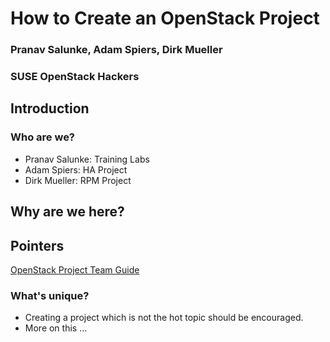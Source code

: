 <!-- .slide: data-state="cover" id="cover-page" -->
<div class="title">
    <h1>How to Create an OpenStack Project</h1>
</div>

<div class="presenter">
    <h3 class="name">Pranav Salunke, Adam Spiers, Dirk Mueller</h3>
    <h3 class="job-title">SUSE OpenStack Hackers</h3>
</div>


<!-- .slide: data-state="normal" id="agenda" -->
## Introduction

### Who are we?

* Pranav Salunke: Training Labs
* Adam Spiers: HA Project
* Dirk Mueller: RPM Project


<!-- .slide: data-state="normal" id="agenda" -->
## Why are we here?


<!-- .slide: data-state="normal" id="agenda" -->
## Pointers

[OpenStack Project Team Guide](http://docs.openstack.org/project-team-guide/)


<!-- .slide: data-state="normal" id="agenda" -->
### What's unique?

* Creating a project which is not the hot topic should be encouraged.
* More on this ...
